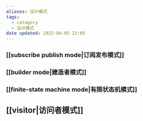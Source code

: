 ```yaml
---
aliases: 设计模式
tags:
  - catagory
  - 设计模式
date updated: 2022-04-05 23:05
---
```


### [[subscribe publish mode|订阅发布模式]]

### [[builder mode|建造者模式]]

### [[finite-state machine mode|有限状态机模式]]

## [[visitor|访问者模式]]
